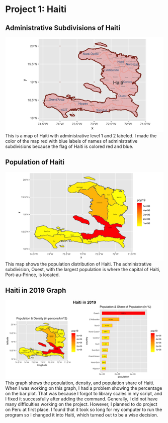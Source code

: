 # Project 1:  Haiti

## Administrative Subdivisions of Haiti
![Administrative Subdivisions of Haiti](hti.png)
This is a map of Haiti with administrative level 1 and 2 labeled. I made the color of the map red with blue labels of names of administrative subdivisions because the flag of Haiti is colored red and blue.
## Population of Haiti
![Population of Haiti](hti_pop19.png)
This map shows the population distribution of Haiti. The administrative subdivision, Ouest, with the largest population is where the capital of Haiti, Port-au-Prince, is located.
## Haiti in 2019 Graph
![Haiti in 2019 Graph](Haiti.png)
This graph shows the population, density, and population share of Haiti. When I was working on this graph, I had a problem showing the percentage on the bar plot. That was because I forgot to library scales in my script, and I fixed it successfully after adding the command. Generally, I did not have many difficulties working on the project. However, I planned to do project on Peru at first place. I found that it took so long for my computer to run the program so I changed it into Haiti, which turned out to be a wise decision.
